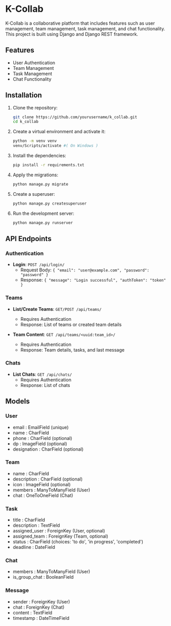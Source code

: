 # K-Collab

K-Collab is a collaborative platform that includes features such as user management, team management, task management, and chat functionality. This project is built using Django and Django REST framework.

## Features

- User Authentication
- Team Management
- Task Management
- Chat Functionality

## Installation

1. Clone the repository:
    ```sh
    git clone https://github.com/yourusername/k_collab.git
    cd k_collab
    ```

2. Create a virtual environment and activate it:
    ```sh
    python -m venv venv
    venv/Scripts/activate #( On Windows )
    ```

3. Install the dependencies:
    ```sh
    pip install -r requirements.txt
    ```

4. Apply the migrations:
    ```sh
    python manage.py migrate
    ```

5. Create a superuser:
    ```sh
    python manage.py createsuperuser
    ```

6. Run the development server:
    ```sh
    python manage.py runserver
    ```

## API Endpoints

### Authentication

- **Login**: `POST /api/login/`
    - Request Body: `{ "email": "user@example.com", "password": "password" }`
    - Response: `{ "message": "Login successful", "authToken": "token" }`

### Teams

- **List/Create Teams**: `GET/POST /api/teams/`
    - Requires Authentication
    - Response: List of teams or created team details

- **Team Content**: `GET /api/teams/<uuid:team_id>/`
    - Requires Authentication
    - Response: Team details, tasks, and last message

### Chats

- **List Chats**: `GET /api/chats/`
    - Requires Authentication
    - Response: List of chats

## Models

### User

- email : EmailField (unique)
- name : CharField
- phone : CharField (optional)
- dp : ImageField (optional)
- designation : CharField (optional)

### Team

- name : CharField
- description : CharField (optional)
- icon : ImageField (optional)
- members : ManyToManyField (User)
- chat : OneToOneField (Chat)

### Task

- title : CharField
- description : TextField
- assigned_user : ForeignKey (User, optional)
- assigned_team : ForeignKey (Team, optional)
- status : CharField (choices: 'to do', 'in progress', 'completed')
- deadline : DateField

### Chat

- members : ManyToManyField (User)
- is_group_chat : BooleanField

### Message

- sender : ForeignKey (User)
- chat : ForeignKey (Chat)
- content : TextField
- timestamp : DateTimeField
